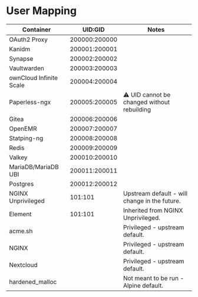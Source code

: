 # User Mapping

| Container                | UID:GID          | Notes                                         |
|--------------------------|------------------|-----------------------------------------------|
| OAuth2 Proxy             | 200000:200000    |                                               |
| Kanidm                   | 200001:200001    |                                               |
| Synapse                  | 200002:200002    |                                               |
| Vaultwarden              | 200003:200003    |                                               |
| ownCloud Infinite Scale  | 200004:200004    |                                               |
| Paperless-ngx            | 200005:200005    | ⚠️ UID cannot be changed without rebuilding   |
| Gitea                    | 200006:200006    |                                               |
| OpenEMR                  | 200007:200007    |                                               |
| Statping-ng              | 200008:200008    |                                               |
| Redis                    | 200009:200009    |                                               |
| Valkey                   | 200010:200010    |                                               |
| MariaDB/MariaDB UBI      | 200011:200011    |                                               |
| Postgres                 | 200012:200012    |                                               |
| NGINX Unprivileged       | 101:101          | Upstream default - will change in the future. |
| Element                  | 101:101          | Inherited from NGINX Unprivileged.            |
| acme.sh                  |                  | Privileged - upstream default.                |
| NGINX                    |                  | Privileged - upstream default.                |
| Nextcloud                |                  | Privileged - upstream default.                |
| hardened_malloc          |                  | Not meant to be run - Alpine default.         |

